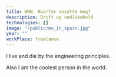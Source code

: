 ```yaml
---
title: WOW, Hvorfor ansette meg?
description: Drift og vedlikehold
technologies: []
image: "/public/me_in_spain.jpg"
year: ""
workPlace: freelance
---
```


I live and die by the engineering principles.

Also I am the coolest person in the world.
